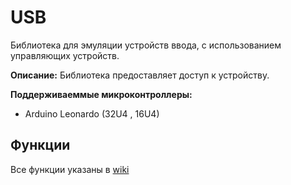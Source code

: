 USB
=========================

Библиотека для эмуляции устройств ввода, с использованием управляющих устройств.

**Описание:**
Библиотека предоставляет доступ к устройству.

**Поддерживаеммые микроконтроллеры:**
* Arduino Leonardo (32U4 , 16U4)

## Функции

Все функции указаны в [wiki](https://github.com/GreenBytes95/USB/wiki)
